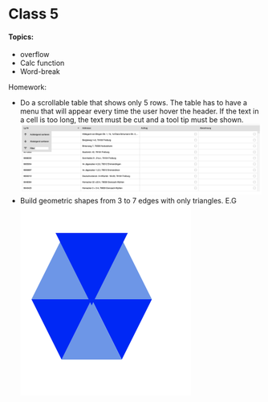 
# Class 5

#### Topics: 

- overflow
- Calc function
- Word-break

Homework:
 - Do a scrollable table that shows only 5 rows. 
 The table has to have a menu that will appear every time the user hover the header.
 If the text in a cell is too long, the text must be cut and a tool tip must be shown.
 ![Table](./README-imgs/Table.png)
 - Build geometric shapes from 3 to 7 edges with only triangles. E.G
 ![Table](./README-imgs/hex.png)
 
 



 